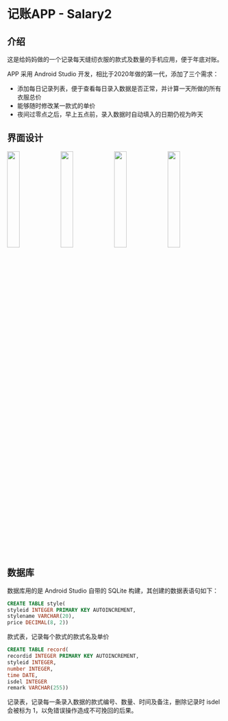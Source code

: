 # 记账APP - Salary2

## 介绍

这是给妈妈做的一个记录每天缝纫衣服的款式及数量的手机应用，便于年底对账。

APP 采用 Android Studio 开发，相比于2020年做的第一代，添加了三个需求：

* 添加每日记录列表，便于查看每日录入数据是否正常，并计算一天所做的所有衣服总价
* 能够随时修改某一款式的单价
* 夜间过零点之后，早上五点前，录入数据时自动填入的日期仍视为昨天

## 界面设计

<div>
    <img src="https://img-blog.csdnimg.cn/cf42dadf77ac42f3afe1f3305328b135.png?" width="24%" style="position:left">
    <img src="https://img-blog.csdnimg.cn/9c63fb2ed7df41879edf54f7b2bafb03.png?" width="24%" style="positon:left">
    <img src="https://img-blog.csdnimg.cn/3f75f53f9fee44c78b4157ab86084450.png?" width="24%" style="position:left">
    <img src="https://img-blog.csdnimg.cn/6ba38ed2f08b485ab45b3f446ac7fe51.png?" width="24%" style="position:left">
</div>


## 数据库

数据库用的是 Android Studio 自带的 SQLite 构建，其创建的数据表语句如下：

```sql
CREATE TABLE style(
styleid INTEGER PRIMARY KEY AUTOINCREMENT,
stylename VARCHAR(20),
price DECIMAL(8, 2))
```

款式表，记录每个款式的款式名及单价

```sql
CREATE TABLE record(
recordid INTEGER PRIMARY KEY AUTOINCREMENT,
styleid INTEGER,
number INTEGER,
time DATE,
isdel INTEGER
remark VARCHAR(255))
```

记录表，记录每一条录入数据的款式编号、数量、时间及备注，删除记录时 isdel 会被标为 1，以免错误操作造成不可挽回的后果。